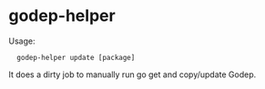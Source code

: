 # godep-helper

Usage:
```
  godep-helper update [package]

```
It does a dirty job to manually run go get and copy/update Godep.
